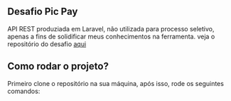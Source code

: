 ## Desafio Pic Pay

API REST produziada em Laravel, não utilizada para processo seletivo, apenas a fins de solidificar meus conhecimentos na ferramenta. veja o repositório do desafio [aqui](https://github.com/PicPay/picpay-desafio-backend)

## Como rodar o projeto?

Primeiro clone o repositório na sua máquina, após isso, rode os seguintes comandos:
